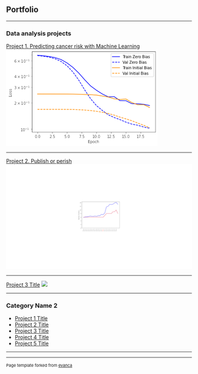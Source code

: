 ## Portfolio

---

### Data analysis projects 

[Project 1. Predicting cancer risk with Machine Learning](/sample_page)
<img src="images/final_project_ml_plot.png?raw=true"/>

---
[Project 2. Publish or perish](/pdf/sample_presentation.pdf)
<img src="images/Publish_or_perish.png?raw=true"/>

---
[Project 3 Title](http://example.com/)
<img src="images/dummy_thumbnail.jpg?raw=true"/>

---

### Category Name 2

- [Project 1 Title](http://example.com/)
- [Project 2 Title](http://example.com/)
- [Project 3 Title](http://example.com/)
- [Project 4 Title](http://example.com/)
- [Project 5 Title](http://example.com/)

---




---
<p style="font-size:11px">Page template forked from <a href="https://github.com/evanca/quick-portfolio">evanca</a></p>
<!-- Remove above link if you don't want to attibute -->
